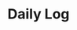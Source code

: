 ---
layout: list
type: category
title: Daily Log
slug: dailyLog
sidebar: true
order: 3
description: >
  My daily life record
---